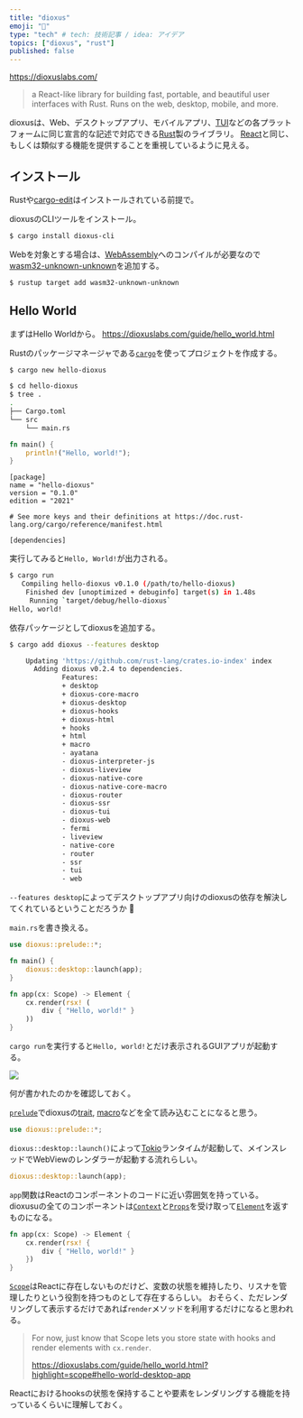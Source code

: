 ```yaml
---
title: "dioxus"
emoji: "💨"
type: "tech" # tech: 技術記事 / idea: アイデア
topics: ["dioxus", "rust"]
published: false
---
```


https://dioxuslabs.com/

> a React-like library for building fast, portable, and beautiful user interfaces with Rust. Runs on the web, desktop, mobile, and more.

dioxusは、Web、デスクトップアプリ、モバイルアプリ、[TUI](https://ja.wikipedia.org/wiki/%E3%83%86%E3%82%AD%E3%82%B9%E3%83%88%E3%83%A6%E3%83%BC%E3%82%B6%E3%82%A4%E3%83%B3%E3%82%BF%E3%83%95%E3%82%A7%E3%83%BC%E3%82%B9)などの各プラットフォームに同じ宣言的な記述で対応できる[Rust](https://www.rust-lang.org/)製のライブラリ。
[React](https://reactjs.org/)と同じ、もしくは類似する機能を提供することを重視しているように見える。

## インストール

Rustや[cargo-edit](https://github.com/killercup/cargo-edit)はインストールされている前提で。

dioxusのCLIツールをインストール。

```sh
$ cargo install dioxus-cli
```

Webを対象とする場合は、[WebAssembly](https://webassembly.org/)へのコンパイルが必要なので[wasm32-unknown-unknown](https://doc.rust-lang.org/rustc/platform-support/wasm64-unknown-unknown.html)を追加する。

```sh
$ rustup target add wasm32-unknown-unknown
```

## Hello World

まずはHello Worldから。
https://dioxuslabs.com/guide/hello_world.html

Rustのパッケージマネージャである[`cargo`](https://github.com/rust-lang/cargo)を使ってプロジェクトを作成する。

```sh
$ cargo new hello-dioxus
```

```sh
$ cd hello-dioxus
$ tree .
.
├── Cargo.toml
└── src
    └── main.rs
```

```rust:src/main.rs
fn main() {
    println!("Hello, world!");
}
```

```toml:Cargo.tml
[package]
name = "hello-dioxus"
version = "0.1.0"
edition = "2021"

# See more keys and their definitions at https://doc.rust-lang.org/cargo/reference/manifest.html

[dependencies]
```

実行してみると`Hello, World!`が出力される。

```sh
$ cargo run
   Compiling hello-dioxus v0.1.0 (/path/to/hello-dioxus)
    Finished dev [unoptimized + debuginfo] target(s) in 1.48s
     Running `target/debug/hello-dioxus`
Hello, world!
```

依存パッケージとしてdioxusを追加する。

```sh
$ cargo add dioxus --features desktop

    Updating 'https://github.com/rust-lang/crates.io-index' index
      Adding dioxus v0.2.4 to dependencies.
             Features:
             + desktop
             + dioxus-core-macro
             + dioxus-desktop
             + dioxus-hooks
             + dioxus-html
             + hooks
             + html
             + macro
             - ayatana
             - dioxus-interpreter-js
             - dioxus-liveview
             - dioxus-native-core
             - dioxus-native-core-macro
             - dioxus-router
             - dioxus-ssr
             - dioxus-tui
             - dioxus-web
             - fermi
             - liveview
             - native-core
             - router
             - ssr
             - tui
             - web
```

`--features desktop`によってデスクトップアプリ向けのdioxusの依存を解決してくれているということだろうか 🤔

`main.rs`を書き換える。

```rust:src/main.rs
use dioxus::prelude::*;

fn main() {
    dioxus::desktop::launch(app);
}

fn app(cx: Scope) -> Element {
    cx.render(rsx! (
        div { "Hello, world!" }
    ))
}
```

`cargo run`を実行すると`Hello, world!`とだけ表示されるGUIアプリが起動する。

![](https://storage.googleapis.com/zenn-user-upload/73200bd39d26-20220625.png)

何が書かれたのかを確認しておく。

[`prelude`](https://doc.rust-lang.org/reference/names/preludes.html)でdioxusの[trait](https://doc.rust-lang.org/reference/items/traits.html), [macro](https://doc.rust-lang.org/reference/macros.html)などを全て読み込むことになると思う。

```rust
use dioxus::prelude::*;
```

`dioxus::desktop::launch()`によって[Tokio](https://tokio.rs/)ランタイムが起動して、メインスレッドでWebViewのレンダラーが起動する流れらしい。

```rust
dioxus::desktop::launch(app);
```

`app`関数はReactのコンポーネントのコードに近い雰囲気を持っている。
dioxusuの全てのコンポーネントは[`Context`](https://dioxuslabs.com/guide/state/sharedstate.html?highlight=context#provide-context-and-consume-context)と[`Props`](https://dioxuslabs.com/guide/components/propsmacro.html#props)を受け取って[`Element`](https://dioxuslabs.com/guide/elements/vnodes.html)を返すものになる。

```rust
fn app(cx: Scope) -> Element {
    cx.render(rsx! {
        div { "Hello, world!" }
    })
}
```

[`Scope`](https://dioxuslabs.com/guide/interactivity/index.html?highlight=scope#the-scope-object)はReactに存在しないものだけど、変数の状態を維持したり、リスナを管理したりという役割を持つものとして存在するらしい。
おそらく、ただレンダリングして表示するだけであれば`render`メソッドを利用するだけになると思われる。

> For now, just know that Scope lets you store state with hooks and render elements with `cx.render`.
>
> https://dioxuslabs.com/guide/hello_world.html?highlight=scope#hello-world-desktop-app

Reactにおけるhooksの状態を保持することや要素をレンダリングする機能を持っているくらいに理解しておく。
